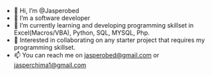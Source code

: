 - 👋 Hi, I’m @Jasperobed 
- 👀 I’m a software developer 
- 🌱 I’m currently learning and developing programming skillset in Excel(Macros/VBA), Python, SQL, MYSQL, Php.
- 💞️ Interested in collaborating on any starter project that requires my programming skillset.
- 📫 You can reach me on jasperobed@gmail.com or jasperchima1@gmail.com

<!---
Jasperobed/Jasperobed is a ✨ special ✨ repository because its `README.md` (this file) appears on your GitHub profile.
You can click the Preview link to take a look at your changes.
--->
